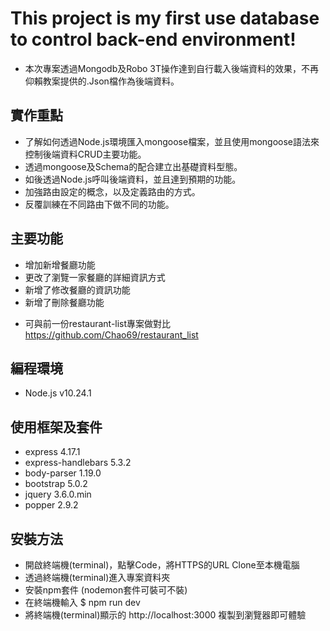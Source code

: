 # This project is my first use database to control back-end environment!
* 本次專案透過Mongodb及Robo 3T操作達到自行載入後端資料的效果，不再仰賴教案提供的.Json檔作為後端資料。
## 實作重點
- 了解如何透過Node.js環境匯入mongoose檔案，並且使用mongoose語法來控制後端資料CRUD主要功能。
- 透過mongoose及Schema的配合建立出基礎資料型態。
- 如後透過Node.js呼叫後端資料，並且達到預期的功能。
- 加強路由設定的概念，以及定義路由的方式。
- 反覆訓練在不同路由下做不同的功能。
## 主要功能
- 增加新增餐廳功能
- 更改了瀏覽一家餐廳的詳細資訊方式
- 新增了修改餐廳的資訊功能
- 新增了刪除餐廳功能
* 可與前一份restaurant-list專案做對比 https://github.com/Chao69/restaurant_list
## 編程環境
* Node.js v10.24.1
## 使用框架及套件
* express 4.17.1
* express-handlebars 5.3.2
* body-parser 1.19.0
* bootstrap 5.0.2
* jquery 3.6.0.min
* popper 2.9.2
## 安裝方法
- 開啟終端機(terminal)，點擊Code，將HTTPS的URL Clone至本機電腦
- 透過終端機(terminal)進入專案資料夾
- 安裝npm套件 (nodemon套件可裝可不裝)
- 在終端機輸入 $ npm run dev
- 將終端機(terminal)顯示的 http://localhost:3000 複製到瀏覽器即可體驗